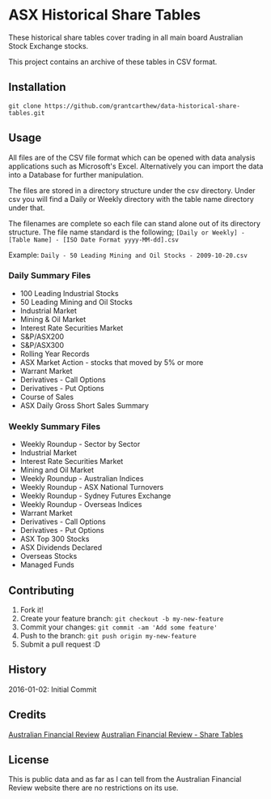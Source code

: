 # ASX Historical Share Tables

These historical share tables cover trading in all main board
Australian Stock Exchange stocks.

This project contains an archive of these tables in CSV format.

## Installation

`git clone https://github.com/grantcarthew/data-historical-share-tables.git`

## Usage

All files are of the CSV file format which can be opened with data analysis
applications such as Microsoft's Excel. Alternatively you can import the
data into a Database for further manipulation.

The files are stored in a directory structure under the csv directory.
Under csv you will find a Daily or Weekly directory with the table name
directory under that.

The filenames are complete so each file can stand alone out of its
directory structure. The file name standard is the following;
`[Daily or Weekly] - [Table Name] - [ISO Date Format yyyy-MM-dd].csv`

Example:
`Daily - 50 Leading Mining and Oil Stocks - 2009-10-20.csv`

### Daily Summary Files

*   100 Leading Industrial Stocks
*   50 Leading Mining and Oil Stocks
*   Industrial Market
*   Mining & Oil Market
*   Interest Rate Securities Market
*   S&P/ASX200
*   S&P/ASX300
*   Rolling Year Records
*   ASX Market Action - stocks that moved by 5% or more
*   Warrant Market
*   Derivatives - Call Options
*   Derivatives - Put Options
*   Course of Sales
*   ASX Daily Gross Short Sales Summary

### Weekly Summary Files

*   Weekly Roundup - Sector by Sector
*   Industrial Market
*   Interest Rate Securities Market
*   Mining and Oil Market
*   Weekly Roundup - Australian Indices
*   Weekly Roundup - ASX National Turnovers
*   Weekly Roundup - Sydney Futures Exchange
*   Weekly Roundup - Overseas Indices
*   Warrant Market
*   Derivatives - Call Options
*   Derivatives - Put Options
*   ASX Top 300 Stocks
*   ASX Dividends Declared
*   Overseas Stocks
*   Managed Funds

## Contributing

1.  Fork it!
2.  Create your feature branch: `git checkout -b my-new-feature`
3.  Commit your changes: `git commit -am 'Add some feature'`
4.  Push to the branch: `git push origin my-new-feature`
5.  Submit a pull request :D

## History

2016-01-02: Initial Commit

## Credits

[Australian Financial Review](http://www.afr.com/)
[Australian Financial Review - Share Tables](http://www.afr.com/share_tables/#daily_tables)

## License

This is public data and as far as I can tell from the Australian
Financial Review website there are no restrictions on its use.
